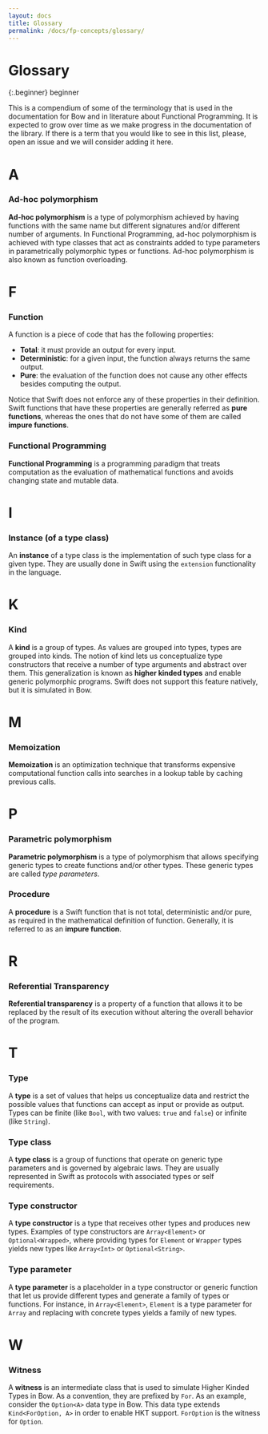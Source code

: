 ```yaml
---
layout: docs
title: Glossary
permalink: /docs/fp-concepts/glossary/
---
```


# Glossary

 {:.beginner}
 beginner
 
 This is a compendium of some of the terminology that is used in the documentation for Bow and in literature about Functional Programming. It is expected to grow over time as we make progress in the documentation of the library. If there is a term that you would like to see in this list, please, open an issue and we will consider adding it here.

# A

### Ad-hoc polymorphism

 **Ad-hoc polymorphism** is a type of polymorphism achieved by having functions with the same name but different signatures and/or different number of arguments. In Functional Programming, ad-hoc polymorphism is achieved with type classes that act as constraints added to type parameters in parametrically polymorphic types or functions. Ad-hoc polymorphism is also known as function overloading.

# F

### Function

 A function is a piece of code that has the following properties:

 - **Total**: it must provide an output for every input.
 - **Deterministic**: for a given input, the function always returns the same output.
 - **Pure**: the evaluation of the function does not cause any other effects besides computing the output.

 Notice that Swift does not enforce any of these properties in their definition. Swift functions that have these properties are generally referred as **pure functions**, whereas the ones that do not have some of them are called **impure functions**.

### Functional Programming

 **Functional Programming** is a programming paradigm that treats computation as the evaluation of mathematical functions and avoids changing state and mutable data.

# I

### Instance (of a type class)

 An **instance** of a type class is the implementation of such type class for a given type. They are usually done in Swift using the `extension` functionality in the language.

# K

### Kind

 A **kind** is a group of types. As values are grouped into types, types are grouped into kinds. The notion of kind lets us conceptualize type constructors that receive a number of type arguments and abstract over them. This generalization is known as **higher kinded types** and enable generic polymorphic programs. Swift does not support this feature natively, but it is simulated in Bow.

# M

### Memoization

 **Memoization** is an optimization technique that transforms expensive computational function calls into searches in a lookup table by caching previous calls.

# P

### Parametric polymorphism

 **Parametric polymorphism** is a type of polymorphism that allows specifying generic types to create functions and/or other types. These generic types are called *type parameters*.

### Procedure

 A **procedure** is a Swift function that is not total, deterministic and/or pure, as required in the mathematical definition of function. Generally, it is referred to as an **impure function**.

# R

### Referential Transparency

 **Referential transparency** is a property of a function that allows it to be replaced by the result of its execution without altering the overall behavior of the program.

# T

### Type

 A **type** is a set of values that helps us conceptualize data and restrict the possible values that functions can accept as input or provide as output. Types can be finite (like `Bool`, with two values: `true` and `false`) or infinite (like `String`).

### Type class

 A **type class** is a group of functions that operate on generic type parameters and is governed by algebraic laws. They are usually represented in Swift as protocols with associated types or self requirements.

### Type constructor

 A **type constructor** is a type that receives other types and produces new types. Examples of type constructors are `Array<Element>` or `Optional<Wrapped>`, where providing types for `Element` or `Wrapper` types yields new types like `Array<Int>` or `Optional<String>`.

### Type parameter

 A **type parameter** is a placeholder in a type constructor or generic function that let us provide different types and generate a family of types or functions. For instance, in `Array<Element>`, `Element` is a type parameter for `Array` and replacing with concrete types yields a family of new types.

# W

### Witness

 A **witness** is an intermediate class that is used to simulate Higher Kinded Types in Bow. As a convention, they are prefixed by `For`. As an example, consider the `Option<A>` data type in Bow. This data type extends `Kind<ForOption, A>` in order to enable HKT support. `ForOption` is the witness for `Option`.
